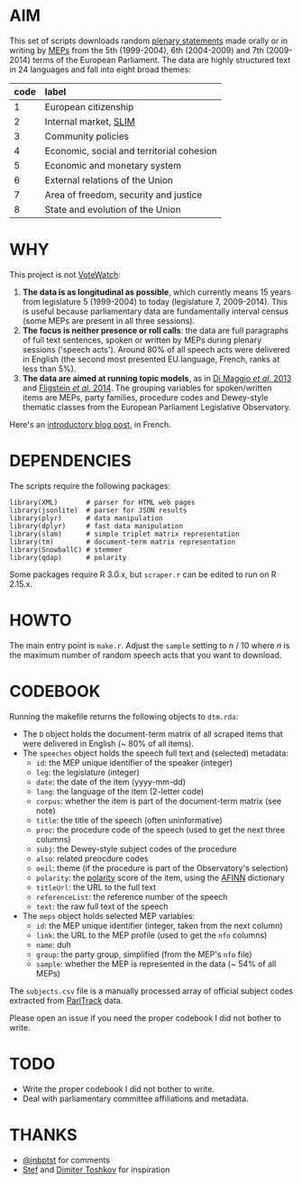 # AIM

This set of scripts downloads random [plenary statements][cre] made orally or in writing by [MEPs][dir] from the 5th (1999-2004), 6th (2004-2009) and 7th (2009-2014) terms of the European Parliament. The data are highly structured text in 24 languages and fall into eight broad themes:

|code  |label                                      |
|:-----|:------------------------------------------|
|1     |European citizenship                       |
|2     |Internal market, [SLIM][slim]              |
|3     |Community policies                         |
|4     |Economic, social and territorial cohesion  |
|5     |Economic and monetary system               |
|6     |External relations of the Union            |
|7     |Area of freedom, security and justice      |
|8     |State and evolution of the Union           |

[cre]: http://www.europarl.europa.eu/plenary/en/home.html
[dir]: http://www.europarl.europa.eu/meps/en/directory.html
[slim]: http://ec.europa.eu/internal_market/simplification/index_en.htm

# WHY

This project is not [VoteWatch](http://www.votewatch.eu/):

1. __The data is as longitudinal as possible__, which currently means 15 years from legislature 5 (1999-2004) to today (legislature 7, 2009-2014). This is useful because parliamentary data are fundamentally interval census (some MEPs are present in all three sessions).
2. __The focus is neither presence or roll calls__: the data are full paragraphs of full text sentences, spoken or written by MEPs during plenary sessions ('speech acts'). Around 80% of all speech acts were delivered in English (the second most presented EU language, French, ranks at less than 5%).
3. __The data are aimed at running topic models__, as in [Di Maggio _et al._ 2013](http://www.theculturelab.umd.edu/uploads/1/4/2/2/14225661/exploitingaffinities_dimaggio.pdf) and [Fligstein _et al._ 2014](http://sociology.berkeley.edu/sites/default/files/faculty/fligstein/Why%20the%20Federal%20Reserve%20Failed%20to%20See%20the%20Crisis%20of%202008%20v.2.6.pdf). The grouping variables for spoken/written items are MEPs, party families, procedure codes and Dewey-style thematic classes from the European Parliament Legislative Observatory.

Here's an [introductory blog post](http://politbistro.hypotheses.org/2068), in French.

# DEPENDENCIES

The scripts require the following packages:

```{S}
library(XML)       # parser for HTML web pages
library(jsonlite)  # parser for JSON results
library(plyr)      # data manipulation
library(dplyr)     # fast data manipulation
library(slam)      # simple triplet matrix representation
library(tm)        # document-term matrix representation
library(SnowballC) # stemmer
library(qdap)      # polarity
```

Some packages require R 3.0.x, but `scraper.r` can be edited to run on R 2.15.x.

# HOWTO

The main entry point is `make.r`. Adjust the `sample` setting to _n_ / 10 where _n_ is the maximum number of random speech acts that you want to download.

# CODEBOOK

Running the makefile returns the following objects to `dtm.rda`:

* The `D` object holds the document-term matrix of all scraped items that were delivered in English (~ 80% of all items).
* The `speeches` object holds the speech full text and (selected) metadata:
  * `id`: the MEP unique identifier of the speaker (integer)
  * `leg`: the legislature (integer)
  * `date`: the date of the item (yyyy-mm-dd)
  * `lang`: the language of the item (2-letter code)
  * `corpus`: whether the item is part of the document-term matrix (see note)
  * `title`: the title of the speech (often uninformative)
  * `proc`: the procedure code of the speech (used to get the next three columns)
  * `subj`: the Dewey-style subject codes of the procedure
  * `also`: related preocdure codes
  * `oeil`: theme (if the procedure is part of the Observatory's selection)
  * `polarity`: the [polarity](https://trinker.github.io/qdap/polarity.html) score of the item, using the [AFINN](http://www2.imm.dtu.dk/pubdb/views/publication_details.php?id=6010) dictionary
  * `titleUrl`: the URL to the full text
  * `referenceList`: the reference number of the speech
  * `text`: the raw full text of the speech
* The `meps` object holds selected MEP variables:
  * `id`: the MEP unique identifier (integer, taken from the next column)
  * `link`: the URL to the MEP profile (used to get the `nfo` columns)
  * `name`: duh
  * `group`: the party group, simplified (from the MEP's `nfo` file)
  * `sample`: whether the MEP is represented in the data (~ 54% of all MEPs)

The `subjects.csv` file is a manually processed array of official subject codes extracted from [ParlTrack](http://parltrack.euwiki.org/) data.

Please open an issue if you need the proper codebook I did not bother to write.

# TODO

- Write the proper codebook I did not bother to write.
- Deal with parliamentary committee affiliations and metadata.

# THANKS

* [@jnbptst](https://twitter.com/jnbptst) for comments
* [Stef](https://github.com/stef) and [Dimiter Toshkov](http://www.dimiter.eu/) for inspiration
